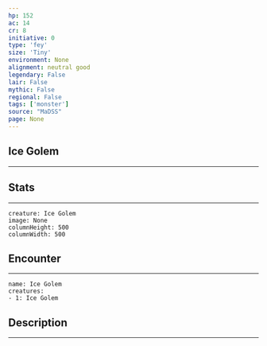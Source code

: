```yaml
---
hp: 152
ac: 14
cr: 8
initiative: 0
type: 'fey'    
size: 'Tiny'
environment: None
alignment: neutral good
legendary: False
lair: False
mythic: False
regional: False
tags: ['monster']
source: "MaDSS"
page: None
---
```


## Ice Golem
---



## Stats
---

```statblock
creature: Ice Golem
image: None
columnHeight: 500
columnWidth: 500
```

## Encounter
---

```encounter-table
name: Ice Golem
creatures:
- 1: Ice Golem
```

## Description
---




